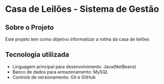 # Casa de Leilões - Sistema de Gestão

## Sobre o Projeto
Este projeto tem como objetivo informatizar a rotina da casa de leilões

## Tecnologia utilizada
- Linguagem principal para desenvolvimento: Java(NetBeans)
- Banco de dados para armazenamento: MySQL
- Controle de versionamento: Git e GitHub

  
